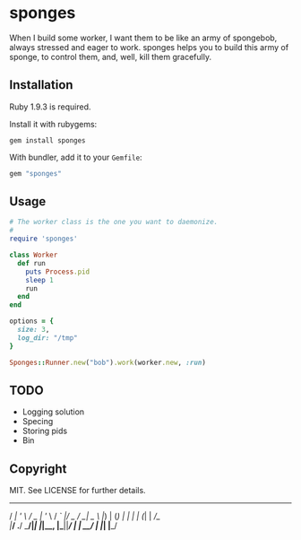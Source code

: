 # sponges
When I build some worker, I want them to be like an army of spongebob, always
stressed and eager to work. sponges helps you to build this army of sponge, to
control them, and, well, kill them gracefully.

## Installation

Ruby 1.9.3 is required.

Install it with rubygems:

    gem install sponges

With bundler, add it to your `Gemfile`:

``` ruby
gem "sponges"
```

## Usage
``` ruby
# The worker class is the one you want to daemonize.
#
require 'sponges'

class Worker
  def run
    puts Process.pid
    sleep 1
    run
  end
end

options = {
  size: 3,
  log_dir: "/tmp"
}

Sponges::Runner.new("bob").work(worker.new, :run)
```

## TODO

* Logging solution
* Specing
* Storing pids
* Bin

## Copyright

MIT. See LICENSE for further details.

  ___ _ __   ___  _ __   __ _  ___  ___
 / __| '_ \ / _ \| '_ \ / _` |/ _ \/ __|
 \__ \ |_) | (_) | | | | (_| |  __/\__ \
 |___/ .__/ \___/|_| |_|\__, |\___||___/
     | |                 __/ |
     |_|                |___/

